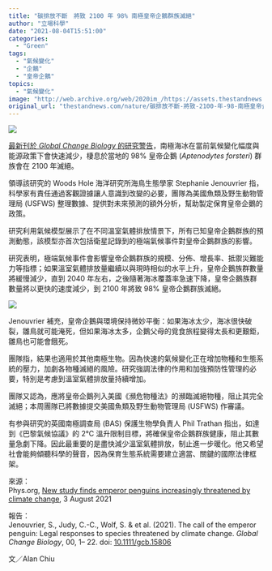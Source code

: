 ```yaml
---
title: "碳排放不斷　將致 2100 年 98% 南極皇帝企鵝群族滅絕"
author: "立場科學"
date: "2021-08-04T15:51:00"
categories:
  - "Green"
tags:
  - "氣候變化"
  - "企鵝"
  - "皇帝企鵝"
topics:
  - "氣候變化"
image: "http://web.archive.org/web/2020im_/https://assets.thestandnews.com/media/photos/penguin.png"
original_url: "thestandnews.com/nature/碳排放不斷-將致-2100-年-98-南極皇帝企鵝群族滅絕"
---
```

![](http://web.archive.org/web/2020im_/https://assets.thestandnews.com/media/photos/penguin.png)

[最新刊於 _Global Change Biology_ 的研究警告](http://web.archive.org/web/20211229132506/https://doi.org/10.1111/gcb.15806)，南極海冰在當前氣候變化幅度與能源政策下會快速減少，棲息於當地的 98% 皇帝企鵝 (_Aptenodytes forsteri_) 群族會在 2100 年滅絕。

領導該研究的 Woods Hole 海洋研究所海鳥生態學家 Stephanie Jenouvrier 指，科學家有責任通過客觀證據讓人意識到改變的必要，團隊為美國魚類及野生動物管理局 (USFWS) 整理數據、提供對未來預測的額外分析，幫助製定保育皇帝企鵝的政策。

研究利用氣候模型展示了在不同溫室氣體排放情景下，所有已知皇帝企鵝群族的預測動態，該模型亦首次包括衛星記錄到的極端氣候事件對皇帝企鵝群族的影響。

研究表明，極端氣候事件會影響皇帝企鵝群族的規模、分佈、增長率、抵禦災難能力等指標；如果溫室氣體排放量繼續以與現時相似的水平上升，皇帝企鵝族群數量將緩慢減少，直到 2040 年左右，之後隨著海冰覆蓋率急速下降，皇帝企鵝族群數量將以更快的速度減少，到 2100 年將致 98% 皇帝企鵝群族滅絕。

![](http://web.archive.org/web/2020im_/https://scx1.b-cdn.net/csz/news/800a/2021/new-study-finds-empero.gif)

Jenouvrier 補充，皇帝企鵝與環境保持微妙平衡：如果海冰太少，海冰很快破裂，雛鳥就可能淹死，但如果海冰太多，企鵝父母的覓食旅程變得太長和更艱鉅，雛鳥也可能會餓死。

團隊指，結果也適用於其他南極生物。因為快速的氣候變化正在增加物種和生態系統的壓力，加劇各物種滅絕的風險。研究強調法律的作用和加強預防性管理的必要，特別是考慮到溫室氣體排放量持續增加。

團隊又認為，應將皇帝企鵝列入美國《瀕危物種法》的瀕臨滅絕物種，阻止其完全滅絕；本周團隊已將數據提交美國魚類及野生動物管理局 (USFWS) 作審議。

有参與研究的英國南極調查局 (BAS) 保護生物學負責人 Phil Trathan 指出，如達到《巴黎氣候協議》的 2°C 溫升限制目標，將確保皇帝企鵝群族健康，阻止其數量急劇下降。因此最重要的是盡快減少溫室氣體排放，制止進一步暖化。他又希望社會能夠傾聽科學的聲音，因為保育生態系統需要建立適當、關鍵的國際法律框架。

來源：  
Phys.org, [New study finds emperor penguins increasingly threatened by climate change](http://web.archive.org/web/20211229132506/https://phys.org/news/2021-08-emperor-penguins-increasingly-threatened-climate.html), 3 August 2021

報告：  
Jenouvrier, S., Judy, C.-C., Wolf, S. & et al. (2021). The call of the emperor penguin: Legal responses to species threatened by climate change. _Global Change Biology_, 00, 1– 22. doi: [10.1111/gcb.15806](http://web.archive.org/web/20211229132506/https://doi.org/10.1111/gcb.15806)

文／Alan Chiu